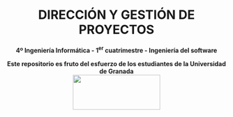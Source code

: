 <center><h1>DIRECCIÓN Y GESTIÓN DE PROYECTOS</h1></center>
<center><b>4º Ingeniería Informática - 1<sup>er</sup> cuatrimestre - Ingeniería del software</b></center>



<p align="center">
   <b>Este repositorio es fruto del esfuerzo de los estudiantes de la Universidad de Granada</b></br>
   <a href="http://deiit.ugr.es/"><img width="200" height="80" src="https://imgur.com/1lXPd4l.png"></a>
</p>
